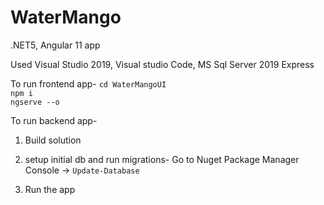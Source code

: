 # WaterMango
.NET5, Angular 11 app

Used Visual Studio 2019, Visual studio Code, MS Sql Server 2019 Express <br>

To run frontend app- 
```cd WaterMangoUI``` <br>
```npm i``` <br>
```ngserve --o```


To run backend app-
1. Build solution

2. setup initial db and run migrations-
Go to Nuget Package Manager Console ->
```Update-Database```

3. Run the app

